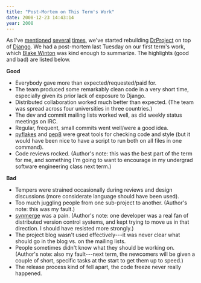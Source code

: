 ```yaml
---
title: "Post-Mortem on This Term's Work"
date: 2008-12-23 14:43:14
year: 2008
---
```

As I've <a href="http://pyre.third-bit.com/blog/archives/1818.html">mentioned</a> <a href="http://pyre.third-bit.com/blog/archives/1829.html">several</a> <a href="http://pyre.third-bit.com/blog/archives/1828.html">times</a>, we've started rebuilding <a href="http://www.drproject.org">DrProject</a> on top of <a href="http://www.djangoproject.com">Django</a>.  We had a post-mortem last Tuesday on our first term's work, which <a href="http://weblog.latte.ca/">Blake Winton</a> was kind enough to summarize.  The highlights (good and bad) are listed below.

<strong>Good</strong>
<ul>
	<li>Everybody gave more than expected/requested/paid for.</li>
	<li>The team produced some remarkably clean code in a very short time, especially given its prior lack of exposure to Django.</li>
	<li>Distributed collaboration worked much better than expected.  (The team was spread across four universities in three countries.)</li>
	<li>The dev and commit mailing lists worked well, as did weekly status meetings on IRC.</li>
	<li>Regular, frequent, small commits went well/were a good idea.</li>
	<li><a href="http://divmod.org/trac/wiki/DivmodPyflakes">pyflakes</a> and <a href="http://svn.browsershots.org/trunk/devtools/pep8/">pep8</a> were great tools for checking code and style (but it would have been nice to have a script to run both on all files in one command).</li>
	<li>Code reviews rocked.  (Author's note: this was the best part of the term for me, and something I'm going to want to encourage in my undergrad software engineering class next term.)</li>
</ul>
<strong>Bad</strong>
<ul>
	<li>Tempers were strained occasionally during reviews and design discussions (more considerate language should have been used).</li>
	<li>Too much juggling people from one sub-project to another.  (Author's note: this was my fault.)</li>
	<li><a href="http://www.orcaware.com/svn/wiki/Svnmerge.py">svnmerge</a> was a pain.  (Author's note: one developer was a real fan of distributed version control systems, and kept trying to move us in that direction.  I should have resisted more strongly.)</li>
	<li>The project blog wasn't used effectively---it was never clear what should go in the blog vs. on the mailing lists.</li>
	<li>People sometimes didn't know what they should be working on.  (Author's note: also my fault---next term, the newcomers will be given a couple of short, specific tasks at the start to get them up to speed.)</li>
	<li>The release process kind of fell apart, the code freeze never really happened.</li>
</ul>
